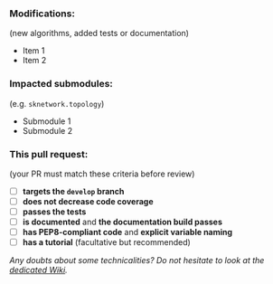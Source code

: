 ### Modifications:
(new algorithms, added tests or documentation)
 * Item 1
 * Item 2

### Impacted submodules:
(e.g. `sknetwork.topology`)
 * Submodule 1
 * Submodule 2

### This pull request:
(your PR must match these criteria before review)
- [ ] **targets the `develop` branch**
- [ ] **does not decrease code coverage**
- [ ] **passes the tests**
- [ ] **is documented** and **the documentation build passes**
- [ ] **has PEP8-compliant code** and **explicit variable naming**
- [ ] **has a tutorial** (facultative but recommended)

*Any doubts about some technicalities? Do not hesitate to look at the [dedicated Wiki](https://github.com/sknetwork-team/scikit-network/wiki/Contributing-guide).*
